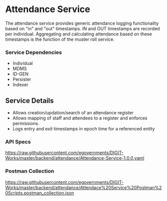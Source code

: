 # Attendance Service

The attendance service provides generic attendance logging functionality based on "in" and "out" timestamps.
IN and OUT timestamps are recorded per individual. Aggregating and calculating attendance based on these timestamps 
is the function of the muster roll service.




### Service Dependencies

- Individual
- MDMS
- ID-GEN
- Persister
- Indexer

## Service Details

- Allows creation/updation/search of an attendance register
- Allows mapping of staff and attendees to a register and enforces permissions.
- Logs entry and exit timestamps in epoch time for a referenced entity

### API Specs

https://raw.githubusercontent.com/egovernments/DIGIT-Works/master/backend/attendance/Attendance-Service-1.0.0.yaml

### Postman Collection

https://raw.githubusercontent.com/egovernments/DIGIT-Works/master/backend/attendance/Attendace%20Service%20Postman%20Scripts.postman_collection.json